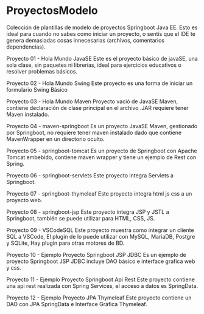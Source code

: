 # ProyectosModelo
Colección de plantillas de modelo de proyectos Springboot Java EE.
Esto es ideal para cuando no sabes como iniciar un proyecto, o sentís que el IDE te genera demasiadas cosas innecesarias (archivos, comentarios dependencias).


Proyecto 01 - Hola Mundo JavaSE
	Este es el proyecto básico de javaSE, una sola clase, sin paquetes ni librerías, ideal para ejercicios educativos o resolver problemas básicos.

Proyecto 02 - Hola Mundo Swing
	Este proyecto es una forma de iniciar un formulario Swing Básico

Proyecto 03 - Hola Mundo Maven
	Proyecto vació de JavaSE Maven, contiene declaración de clase principal en el archivo .JAR requiere tener Maven instalado.
	
Proyecto 04 - maven-springboot
	Es un proyecto JavaSE Maven, gestionado por Springboot, no requiere tener maven instalado dado que contiene MavenWrapper en un directorio oculto.
	
Proyecto 05 - springboot-tomcat
	Es un proyecto de Springboot con Apache Tomcat embebido, contiene maven wrapper y tiene un ejemplo de Rest con Spring.

Proyecto 06 - springboot-servlets
	Este proyecto integra Servlets a Springboot.
	
Proyecto 07 - springboot-thymeleaf
	Este proyecto integra html js css a un proyecto web.

Proyecto 08 - springboot-jsp
	Este proyecto integra JSP y JSTL a Springboot, también se puede utilizar para HTML, CSS, JS.
	
Proyecto 09 - VSCodeSQL
	Este proyecto muestra como integrar un cliente SQL a VSCode, El plugin de lo puede utilizar con MySQL, MariaDB, Postgre y SQLite, 
	Hay plugin para otras motores de BD.
	
Proyecto 10 - Ejemplo Proyecto Springboot JSP JDBC
	Es un ejemplo de proyecto Springboot JSP JDBC incluye DAO básico e interface grafica web y css.
	
Proyecto 11 - Ejemplo Proyecto Springboot Api Rest
	Este proyecto contiene una api rest realizada con Spring Services, el acceso a datos es SpringData.
	
Proyecto 12 - Ejemplo Proyecto JPA Thymeleaf
	Este proyecto contiene un DAO con JPA SpringData e Interface Gráfica Thymeleaf.

	
	
	

	

	
	

